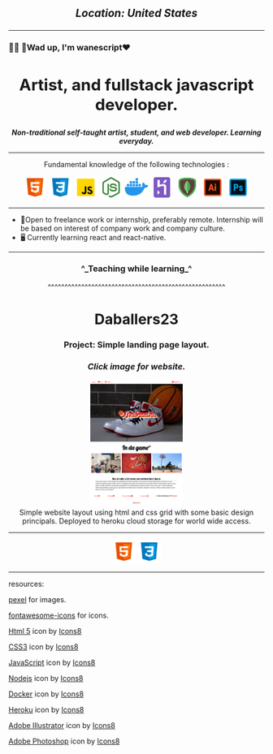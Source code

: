 ## **___<p align="center">Location: United States</p>___**

---

### 👋🏿 🖤Wad up,  I'm wanescript❤️


## **<h2 align="center">Artist, and fullstack javascript developer.</h2>**

___<p align="center">Non-traditional self-taught artist, student, and web developer. Learning everyday.</p>___

---


<p align="center">Fundamental knowledge of the following technologies :</p>

<p align="center"><img src="IMG/html.png" alt="alt text" title="HTML" height="46" />
<img src="IMG/css.png" alt="CSS" title="CSS" height="46" />
<img src="IMG/javascript.png" alt="Javascript" title="Javascript" height="46" />
<img src="IMG/nodejs.png" alt="Javascript" title="Javascript" height="46" />
<img src="IMG/docker.png" alt="Javascript" title="Javascript" height="46" />
<img src="IMG/heroku.png" alt="Javascript" title="Javascript" height="46" />
<img src="IMG/mongodb.png" alt="Javascript" title="Javascript" height="46" />
<img src="IMG/illustrator.png" alt="Javascript" title="Javascript" height="46" />
<img src="IMG/photoshop.png" alt="Javascript" title="Javascript" height="46" />

</p> 

---

- 🧾Open to freelance work or internship, preferably remote. Internship will be based on interest of company work and company culture.
- 🖥️ Currently learning react and react-native.
---

<h3 align="center">^_Teaching while learning_^</h3>

<p align="center">^^^^^^^^^^^^^^^^^^^^^^^^^^^^^^^^^^^^^^^^^^^^^^^^^^^^^</p>
<h1 align="center">Daballers23</h1>

<h3 align="center">Project: Simple landing page layout.</h3>

___**<h3 align="center"> Click image for website.</h3>**___

<p align= "center"><a href  ="http://daballers23.herokuapp.com"><img src="IMG/Daballers23.png" alt="alt text" title="Daballers23" height="250" />
</a><br>
Simple website layout using html and css grid with some basic design principals. Deployed to heroku cloud storage for world wide access. 
</p>

---
 <p align="center"><img src="IMG/html.png" alt="alt text" title="HTML" height="46" />
 <img src="IMG/css.png" alt="alt text" title="CSS" height="46" /></p>

---
resources: 

[pexel](https://www.pexels.com/) for images.

[fontawesome-icons](http://fontawesome.com) for icons.


<a target="_blank" href="https://icons8.com/icon/20909/html-5">Html 5</a> icon by <a target="_blank" href="https://icons8.com">Icons8</a>


<a target="_blank" href="https://icons8.com/icon/21278/css3">CSS3</a> icon by <a target="_blank" href="https://icons8.com">Icons8</a>

<a target="_blank" href="https://icons8.com/icon/108784/javascript">JavaScript</a> icon by <a target="_blank" href="https://icons8.com">Icons8</a>

<a target="_blank" href="https://icons8.com/icon/54087/nodejs">Nodejs</a> icon by <a target="_blank" href="https://icons8.com">Icons8</a>

<a target="_blank" href="https://icons8.com/icon/cdYUlRaag9G9/docker">Docker</a> icon by <a target="_blank" href="https://icons8.com">Icons8</a>

<a target="_blank" href="https://icons8.com/icon/31085/heroku">Heroku</a> icon by <a target="_blank" href="https://icons8.com">Icons8</a>

<a target="_blank" href="https://icons8.com/icon/13631/adobe-illustrator">Adobe Illustrator</a> icon by <a target="_blank" href="https://icons8.com">Icons8</a>

<a target="_blank" href="https://icons8.com/icon/13677/adobe-photoshop">Adobe Photoshop</a> icon by <a target="_blank" href="https://icons8.com">Icons8</a>
